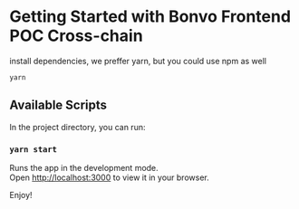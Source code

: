 # Getting Started with Bonvo Frontend POC Cross-chain

install dependencies, we preffer yarn, but you could use npm as well

`yarn`


## Available Scripts

In the project directory, you can run:

### `yarn start`

Runs the app in the development mode.\
Open [http://localhost:3000](http://localhost:3000) to view it in your browser.


Enjoy!
